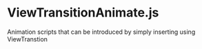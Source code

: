 # ViewTransitionAnimate.js

Animation scripts that can be introduced by simply inserting using ViewTranstion